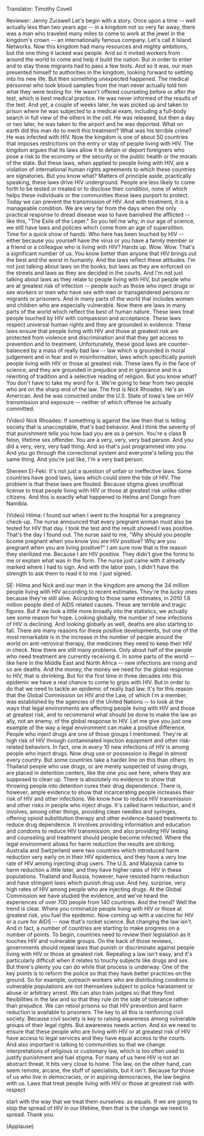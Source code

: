 

Translator: Timothy Covell

Reviewer: Jenny Zurawell
Let&#39;s begin with a story.
Once upon a time --
well actually less than two years ago --
in a kingdom not so very far away,
there was a man
who traveled many miles
to come to work at the jewel in the kingdom&#39;s crown --
an internationally famous company.
Let&#39;s call it Island Networks.
Now this kingdom had many resources
and mighty ambitions,
but the one thing it lacked was people.
And so it invited workers from around the world
to come and help it build the nation.
But in order to enter and to stay
these migrants had to pass a few tests.
And so it was, our man presented himself
to authorities in the kingdom,
looking forward to settling into his new life.
But then something unexpected happened.
The medical personnel who took blood samples from the man
never actually told him what they were testing for.
He wasn&#39;t offered counseling before or after the test,
which is best medical practice.
He was never informed of the results of the test.
And yet, a couple of weeks later,
he was picked up and taken to prison
where he was subjected to a medical exam,
including a full-body search
in full view of the others in the cell.
He was released, but then a day or two later,
he was taken to the airport and he was deported.
What on earth did this man do
to merit this treatment?
What was his terrible crime?
He was infected with HIV.
Now the kingdom is one of about 50 countries
that imposes restrictions on the entry or stay
of people living with HIV.
The kingdom argues
that its laws allow it to detain or deport foreigners
who pose a risk to the economy
or the security or the public health
or the morals of the state.
But these laws, when applied to people living with HIV,
are a violation of international human rights agreements
to which these countries are signatories.
But you know what?
Matters of principle aside,
practically speaking, these laws drive HIV underground.
People are less likely to come forth
to be tested or treated or to disclose their condition,
none of which helps these individuals
or the communities these laws purport to protect.
Today we can prevent the transmission of HIV.
And with treatment, it is a manageable condition.
We are very far from the days
when the only practical response to dread disease
was to have banished the afflicted --
like this, &quot;The Exile of the Leper.&quot;
So you tell me why, in our age of science,
we still have laws and policies
which come from an age of superstition.
Time for a quick show of hands.
Who here has been touched by HIV --
either because you yourself have the virus
or you have a family member or a friend or a colleague
who is living with HIV?
Hands up.
Wow. Wow.
That&#39;s a significant number of us.
You know better than anyone
that HIV brings out
the best and the worst in humanity.
And the laws reflect these attitudes.
I&#39;m not just talking about laws on the books,
but laws as they are enforced on the streets
and laws as they are decided in the courts.
And I&#39;m not just talking about laws
as they relate to people living with HIV,
but people who are at greatest risk of infection --
people such as those who inject drugs or sex workers
or men who have sex with men
or transgendered persons
or migrants or prisoners.
And in many parts of the world that includes women and children
who are especially vulnerable.
Now there are laws in many parts of the world
which reflect the best of human nature.
These laws treat people touched by HIV
with compassion and acceptance.
These laws respect universal human rights
and they are grounded in evidence.
These laws ensure that people living with HIV
and those at greatest risk
are protected from violence and discrimination
and that they get access to prevention and to treatment.
Unfortunately, these good laws
are counter-balanced by a mass
of really bad law --
law which is grounded in moral judgement
and in fear and in misinformation,
laws which specifically punish people living with HIV
or those at greatest risk.
These laws fly in the face of science,
and they are grounded in prejudice
and in ignorance and in a rewriting of tradition
and a selective reading of religion.
But you know what? You don&#39;t have to take my word for it.
We&#39;re going to hear from two people
who are on the sharp end of the law.
The first is Nick Rhoades. He&#39;s an American.
And he was convicted under the U.S. State of Iowa&#39;s law
on HIV transmission and exposure --
neither of which offense he actually committed.

(Video) Nick Rhoades: If something is against the law
then that is telling society
that is unacceptable, that&#39;s bad behavior.
And I think the severity of that punishment
tells you how bad you are as a person.
You&#39;re a class B felon,
lifetime sex offender.
You are a very, very, very bad person.
And you did a very, very, very bad thing.
And so that&#39;s just programmed into you.
And you go through the correctional system
and everyone&#39;s telling you the same thing.
And you&#39;re just like, I&#39;m a very bad person.

Shereen El-Feki: It&#39;s not just a question
of unfair or ineffective laws.
Some countries have good laws,
laws which could stem the tide of HIV.
The problem is that these laws are flouted.
Because stigma gives unofficial license
to treat people living with HIV
or those at greatest risk
unlike other citizens.
And this is exactly what happened
to Helma and Dongo from Namibia.

(Video) Hilma: I found out
when I went to the hospital for a pregnancy check-up.
The nurse announced that every pregnant woman
must also be tested for HIV that day.
I took the test and the result showed I was positive.
That&#39;s the day I found out.
The nurse said to me, &quot;Why should you people bcome pregnant
when you know you are HIV positive?
Why are you pregnant when you are living positive?&quot;
I am sure now that is the reason they sterilized me.
Because I am HIV positive.
They didn&#39;t give the forms to me
or explain what was in the form.
The nurse just came with it
already marked where I had to sign.
And with the labor pain,
I didn&#39;t have the strength to ask them to read it to me.
I just signed.

SE: Hilma and Nick and our man in the kingdom
are among the 34 million people living with HIV
according to recent estimates.
They&#39;re the lucky ones
because they&#39;re still alive.
According to those same estimates,
in 2010 1.8 million people died
of AIDS related causes.
These are terrible and tragic figures.
But if we look a little more broadly into the statistics,
we actually see some reason for hope.
Looking globally, the number of new infections of HIV is declining.
And looking globally as well,
deaths are also starting to fall.
There are many reasons for these positive developments,
but one of the most remarkable
is in the increase in the number of people around the world
on anti-retroviral therapy,
the medicines they need to keep their HIV in check.
Now there are still many problems.
Only about half of the people who need treatment
are currently receiving it.
In some parts of the world --
like here in the Middle East and North Africa --
new infections are rising and so are deaths.
And the money, the money we need
for the global response to HIV,
that is shrinking.
But for the first time
in three decades into this epidemic
we have a real chance to come to grips with HIV.
But in order to do that
we need to tackle an epidemic of really bad law.
It&#39;s for this reason
that the Global Commission on HIV and the Law,
of which I&#39;m a member,
was established by the agencies of the United Nations --
to look at the ways that legal environments
are affecting people living with HIV
and those at greatest risk,
and to recommend what should be done
to make the law an ally, not an enemy,
of the global response to HIV.
Let me give you just one example
of the way a legal environment
can make a positive difference.
People who inject drugs
are one of those groups I mentioned.
They&#39;re at high risk of HIV
through contaminated injection equipment
and other risk-related behaviors.
In fact, one in every 10 new infections of HIV
is among people who inject drugs.
Now drug use or possession
is illegal in almost every country.
But some countries take a harder line on this than others.
In Thailand people who use drugs,
or are merely suspected of using drugs,
are placed in detention centers,
like the one you see here,
where they are supposed to clean up.
There is absolutely no evidence
to show that throwing people into detention
cures their drug dependence.
There is, however, ample evidence
to show that incarcerating people
increases their risk of HIV and other infections.
We know how to reduce HIV transmission and other risks
in people who inject drugs.
It&#39;s called harm reduction,
and it involves, among other things,
providing clean needles and syringes,
offering opioid substitution therapy
and other evidence-based treatments
to reduce drug dependence.
It involves providing information
and education and condoms
to reduce HIV transmission,
and also providing HIV testing
and counseling and treatment
should people become infected.
Where the legal environment allows for harm reduction
the results are striking.
Australia and Switzerland
were two countries which introduced harm reduction
very early on in their HIV epidemics,
and they have a very low rate of HIV
among injecting drug users.
The U.S. and Malaysia
came to harm reduction a little later,
and they have higher rates of HIV in these populations.
Thailand and Russia, however,
have resisted harm reduction
and have stringent laws
which punish drug use.
And hey, surprise,
very high rates of HIV among people who are injecting drugs.
At the Global Commission we have studied the evidence,
and we&#39;ve heard the experiences
of over 700 people from 140 countries.
And the trend? Well the trend is clear.
Where you criminalize people living with HIV
or those at greatest risk,
you fuel the epidemic.
Now coming up with a vaccine for HIV
or a cure for AIDS --
now that&#39;s rocket science.
But changing the law isn&#39;t.
And in fact, a number of countries are starting to make progress
on a number of points.
To begin, countries need to review their legislation
as it touches HIV and vulnerable groups.
On the back of those reviews,
governments should repeal laws
that punish or discriminate against people living with HIV
or those at greatest risk.
Repealing a law isn&#39;t easy,
and it&#39;s particularly difficult
when it relates to touchy subjects like drugs and sex.
But there&#39;s plenty you can do while that process is underway.
One of the key points is to reform the police
so that they have better practices on the ground.
So for example, outreach workers
who are distributing condoms to vulnerable populations
are not themselves subject to police harassment
or abuse or arbitrary arrest.
We can also train judges
so that they find flexibilities in the law
and so that they rule on the side of tolerance
rather than prejudice.
We can retool prisons
so that HIV prevention and harm reduction
is available to prisoners.
The key to all this is reinforcing civil society.
Because civil society is key
to raising awareness among vulnerable groups
of their legal rights.
But awareness needs action.
And so we need to ensure
that these people who are living with HIV
or at greatest risk of HIV
have access to legal services
and they have equal access to the courts.
And also important is talking to communities
so that we change interpretations
of religious or customary law,
which is too often used
to justify punishment and fuel stigma.
For many of us here
HIV is not an abstract threat.
It hits very close to home.
The law, on the other hand,
can seem remote, arcane, the stuff of specialists,
but it isn&#39;t.
Because for those of us who live in democracies,
or in aspiring democracies,
the law begins with us.
Laws that treat people living with HIV
or those at greatest risk with respect

start with the way that we treat them ourselves: as equals.
If we are going to stop the spread of HIV in our lifetime,
then that is the change we need to spread.
Thank you.

(Applause)

